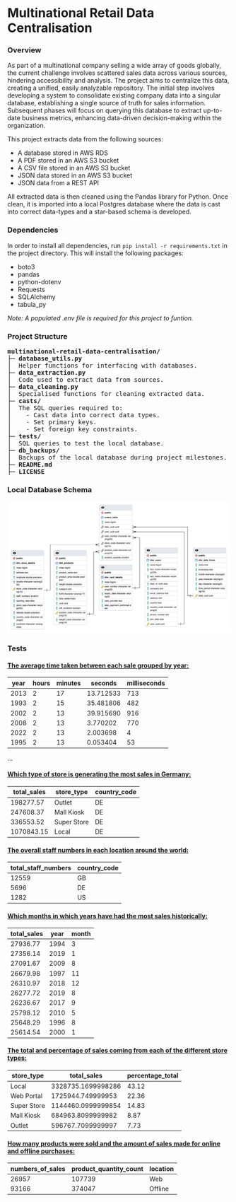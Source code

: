 # Multinational Retail Data Centralisation

### Overview

As part of a multinational company selling a wide array of goods globally, the current challenge involves scattered sales data across various sources, hindering accessibility and analysis. The project aims to centralize this data, creating a unified, easily analyzable repository. The initial step involves developing a system to consolidate existing company data into a singular database, establishing a single source of truth for sales information. Subsequent phases will focus on querying this database to extract up-to-date business metrics, enhancing data-driven decision-making within the organization.

This project extracts data from the following sources:
- A database stored in AWS RDS
- A PDF stored in an AWS S3 bucket
- A CSV file stored in an AWS S3 bucket
- JSON data stored in an AWS S3 bucket
- JSON data from a REST API

All extracted data is then cleaned using the Pandas library for Python. Once clean, it is imported into a local Postgres database where the data is cast into correct data-types and a star-based schema is developed.

### Dependencies

In order to install all dependencies, run `pip install -r requirements.txt` in the project directory. This will install the following packages:

- boto3
- pandas
- python-dotenv
- Requests
- SQLAlchemy
- tabula_py

*Note: A populated .env file is required for this project to funtion.*

### Project Structure

<pre>
<b>multinational-retail-data-centralisation/</b>
├─ <b>database_utils.py</b>
│  Helper functions for interfacing with databases.
├─ <b>data_extraction.py</b>
│  Code used to extract data from sources.
├─ <b>data_cleaning.py</b>
│  Specialised functions for cleaning extracted data.
├─ <b>casts/</b>
│  The SQL queries required to:
│    - Cast data into correct data types.
│    - Set primary keys.
│    - Set foreign key constraints.
├─ <b>tests/</b>
│  SQL queries to test the local database.
├─ <b>db_backups/</b>
│  Backups of the local database during project milestones.
├─ <b>README.md</b>
├─ <b>LICENSE</b>
</pre>

### Local Database Schema

<div align="center">
  <img src="erd.png" width="1000"/>
</div>

### Tests

#### [The average time taken between each sale grouped by year:](tests/time_between_sales.sql)

|year|hours|minutes|seconds  |milliseconds|
|----|-----|-------|---------|------------|
|2013|2    |17     |13.712533|713         |
|1993|2    |15     |35.481806|482         |
|2002|2    |13     |39.915690|916         |
|2008|2    |13     |3.770202 |770         |
|2022|2    |13     |2.003698 |4           |
|1995|2    |13     |0.053404 |53          |
...

#### [Which type of store is generating the most sales in Germany:](tests/sales_by_german_store_type.sql)

|total_sales|store_type|country_code|
|-----------|----------|------------|
|198277.57  |Outlet    |DE          |
|247608.37  |Mall Kiosk|DE          |
|336553.52  |Super Store|DE          |
|1070843.15 |Local     |DE          |

#### [The overall staff numbers in each location around the world:](tests/staff_by_country.sql)

|total_staff_numbers|country_code|
|-------------------|------------|
|12559              |GB          |
|5696               |DE          |
|1282               |US          |

#### [Which months in which years have had the most sales historically:](tests/sales_by_date.sql)

|total_sales|year|month|
|-----------|----|-----|
|27936.77   |1994|3    |
|27356.14   |2019|1    |
|27091.67   |2009|8    |
|26679.98   |1997|11   |
|26310.97   |2018|12   |
|26277.72   |2019|8    |
|26236.67   |2017|9    |
|25798.12   |2010|5    |
|25648.29   |1996|8    |
|25614.54   |2000|1    |

#### [The total and percentage of sales coming from each of the different store types:](tests/sales_by_store.sql)

|store_type|total_sales|percentage_total|
|----------|-----------|----------------|
|Local     |3328735.1699998286|43.12           |
|Web Portal|1725944.749999953|22.36           |
|Super Store|1144460.0999999854|14.83           |
|Mall Kiosk|684963.8099999982|8.87            |
|Outlet    |596767.7099999997|7.73            |

#### [How many products were sold and the amount of sales made for online and offline purchases:](tests/online_sales.sql)

|numbers_of_sales|product_quantity_count|location|
|----------------|----------------------|--------|
|26957           |107739                |Web     |
|93166           |374047                |Offline |
